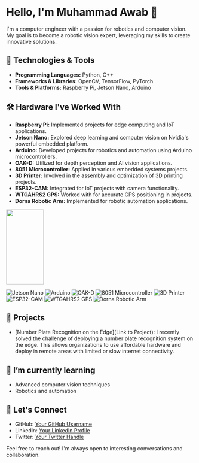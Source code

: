 # Hello, I'm Muhammad Awab 👋

I'm a computer engineer with a passion for robotics and computer vision. My goal is to become a robotic vision expert, leveraging my skills to create innovative solutions.

## 🔧 Technologies & Tools

- **Programming Languages:** Python, C++
- **Frameworks & Libraries:** OpenCV, TensorFlow, PyTorch
- **Tools & Platforms:** Raspberry Pi, Jetson Nano, Arduino

## 🛠️ Hardware I've Worked With

- **Raspberry Pi:** Implemented projects for edge computing and IoT applications.
- **Jetson Nano:** Explored deep learning and computer vision on Nvidia's powerful embedded platform.
- **Arduino:** Developed projects for robotics and automation using Arduino microcontrollers.
- **OAK-D:** Utilized for depth perception and AI vision applications.
- **8051 Microcontroller:** Applied in various embedded systems projects.
- **3D Printer:** Involved in the assembly and optimization of 3D printing projects.
- **ESP32-CAM:** Integrated for IoT projects with camera functionality.
- **WTGAHRS2 GPS:** Worked with for accurate GPS positioning in projects.
- **Dorna Robotic Arm:** Implemented for robotic automation applications.


<img src="https://www.nvidia.com/content/dam/en-zz/Solutions/intelligent-machines/jetson-nano/education-projects/nvidia-jetson-nano-og-100_.jpg" height="200" width="100"/>

![Jetson Nano](https://img.shields.io/badge/Jetson_Nano-2GB-green?logo=Nvidia)
![Arduino](https://img.shields.io/badge/Arduino-Uno-blue?logo=Arduino)
![OAK-D](https://img.shields.io/badge/OAK--D-Depth--AI-yellow?logo=OpenCV)
![8051 Microcontroller](https://img.shields.io/badge/8051_Microcontroller-Embedded-red?logo=Microchip)
![3D Printer](https://img.shields.io/badge/3D_Printer-Assembly-white?logo=Prusa)
![ESP32-CAM](https://img.shields.io/badge/ESP32_CAM-IoT-blueviolet?logo=Espressif)
![WTGAHRS2 GPS](https://img.shields.io/badge/WTGAHRS2_GPS-GPS-brightgreen?logo=Adafruit)
![Dorna Robotic Arm](https://img.shields.io/badge/Dorna_Robotic_Arm-Automation-lightgrey?logo=Robot)



## 🚀 Projects

- [Number Plate Recognition on the Edge](Link to Project): I recently solved the challenge of deploying a number plate recognition system on the edge. This allows organizations to use affordable hardware and deploy in remote areas with limited or slow internet connectivity.

## 🌱 I’m currently learning

- Advanced computer vision techniques
- Robotics and automation

## 💬 Let's Connect

- GitHub: [Your GitHub Username](https://github.com/YourUsername)
- LinkedIn: [Your LinkedIn Profile](https://www.linkedin.com/in/yourprofile/)
- Twitter: [Your Twitter Handle](https://twitter.com/yourhandle)

Feel free to reach out! I'm always open to interesting conversations and collaboration.

<!--
Here, you can add any additional sections or information you find relevant. For example, you can include your education, work experience, or any certifications you have earned.
-->
